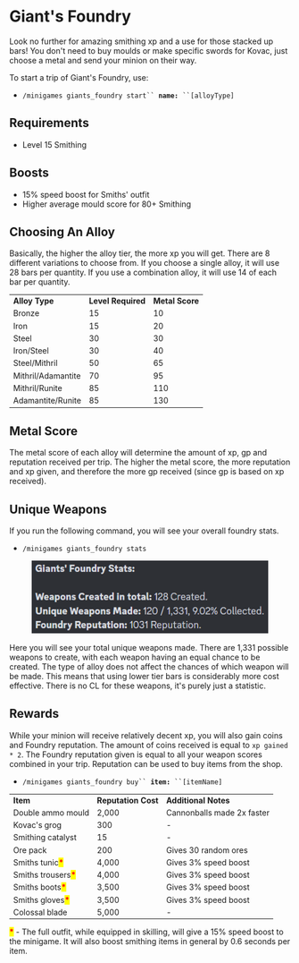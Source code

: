 # Giant's Foundry

Look no further for amazing smithing xp and a use for those stacked up bars! You don't need to buy moulds or make specific swords for Kovac, just choose a metal and send your minion on their way.

To start a trip of Giant's Foundry, use:

* `/minigames giants_foundry start`` `**`name:`**` ``[alloyType]`

## Requirements

* Level 15 Smithing

## Boosts

* 15% speed boost for Smiths' outfit
* Higher average mould score for 80+ Smithing

## Choosing An Alloy

Basically, the higher the alloy tier, the more xp you will get. There are 8 different variations to choose from. If you choose a single alloy, it will use 28 bars per quantity. If you use a combination alloy, it will use 14 of each bar per quantity.

|                    |                    |                 |
| ------------------ | ------------------ | --------------- |
| **Alloy Type**     | **Level Required** | **Metal Score** |
| Bronze             | 15                 | 10              |
| Iron               | 15                 | 20              |
| Steel              | 30                 | 30              |
| Iron/Steel         | 30                 | 40              |
| Steel/Mithril      | 50                 | 65              |
| Mithril/Adamantite | 70                 | 95              |
| Mithril/Runite     | 85                 | 110             |
| Adamantite/Runite  | 85                 | 130             |

## Metal Score

The metal score of each alloy will determine the amount of xp, gp and reputation received per trip. The higher the metal score, the more reputation and xp given, and therefore the more gp received (since gp is based on xp received).

## Unique Weapons

If you run the following command, you will see your overall foundry stats.

* `/minigames giants_foundry stats`

<figure><img src="../.gitbook/assets/image (15).png" alt=""><figcaption></figcaption></figure>

Here you will see your total unique weapons made. There are 1,331 possible weapons to create, with each weapon having an equal chance to be created. The type of alloy does not affect the chances of which weapon will be made. This means that using lower tier bars is considerably more cost effective. There is no CL for these weapons, it's purely just a statistic.

## Rewards

While your minion will receive relatively decent xp, you will also gain coins and Foundry reputation. The amount of coins received is equal to `xp gained * 2`. The Foundry reputation given is equal to all your weapon scores combined in your trip. Reputation can be used to buy items from the shop.

* `/minigames giants_foundry buy`` `**`item:`**` ``[itemName]`

|                                                       |                     |                            |
| ----------------------------------------------------- | ------------------- | -------------------------- |
| **Item**                                              | **Reputation Cost** | **Additional Notes**       |
| Double ammo mould                                     | 2,000               | Cannonballs made 2x faster |
| Kovac's grog                                          | 300                 | -                          |
| Smithing catalyst                                     | 15                  | -                          |
| Ore pack                                              | 200                 | Gives 30 random ores       |
| Smiths tunic<mark style="color:red;">**\***</mark>    | 4,000               | Gives 3% speed boost       |
| Smiths trousers<mark style="color:red;">**\***</mark> | 4,000               | Gives 3% speed boost       |
| Smiths boots<mark style="color:red;">**\***</mark>    | 3,500               | Gives 3% speed boost       |
| Smiths gloves<mark style="color:red;">**\***</mark>   | 3,500               | Gives 3% speed boost       |
| Colossal blade                                        | 5,000               | -                          |

<mark style="color:red;">**\***</mark> - The full outfit, while equipped in skilling, will give a 15% speed boost to the minigame. It will also boost smithing items in general by 0.6 seconds per item.
